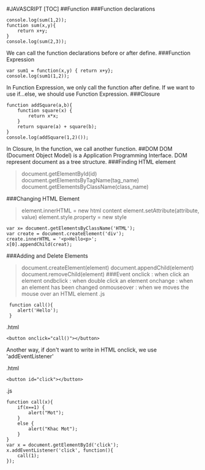 #JAVASCRIPT
[TOC]
##Function
###Function declarations
```
console.log(sum(1,2));
function sum(x,y){
	return x+y;
}
console.log(sum(2,3));
``` 
We can call the function declarations before or after define.
###Function Expression 
```
var sum1 = function(x,y) { return x+y};
console.log(sum1(1,2));
```
In  Function Expression, we only call the function after define. If we want to use if...else, we should use Function Expression.
###Closure
```
function addSquare(a,b){
	function square(x) {
		return x*x;
	}
	return square(a) + square(b);
}
console.log(addSquare(1,2)());
```
In Closure, In the function, we call another function.
##DOM
DOM (Document Object Model)  is a Application Programming Interface.  DOM represent document as a tree structure.
###Finding HTML element

>document.getElementById(id)
>document.getElementsByTagName(tag_name)
>document.getElementsByClassName(class_name)

###Changing HTML Element

>element.innerHTML = new html content
>element.setAttribute(attribute, value)
>element.style.property = new style
```
var x= document.getElementsByClassName('HTML');
var create = document.createElement('div');
create.innerHTML = '<p>Hello<p>';
x[0].appendChild(creat);
```

###Adding and Delete Elements

 >document.createElement(element)
> document.appendChild(element)
 >document.removeChild(element)
###Event
>onclick : when click an element
>ondbclick : when double click an element
>onchange : when an element has been changed
>onmouseover : when we moves the mouse over an HTML element
.js
```
 function call(){
 	alert('Hello');
 }
```
.html
```
<button onclick="call()"></button>
```

Another way, if  don't want to write in HTML onclick, we use 'addEventListener'

.html
```
<button id="click"></button>
```
.js
```
function call(x){
 	if(x==1) {
		alert("Mot");
 	}
	else { 	
		alert("Khac Mot");
	}
}
var x = document.getElementById('click');
x.addEventListener('click', function(){
	call(1);
});
```











